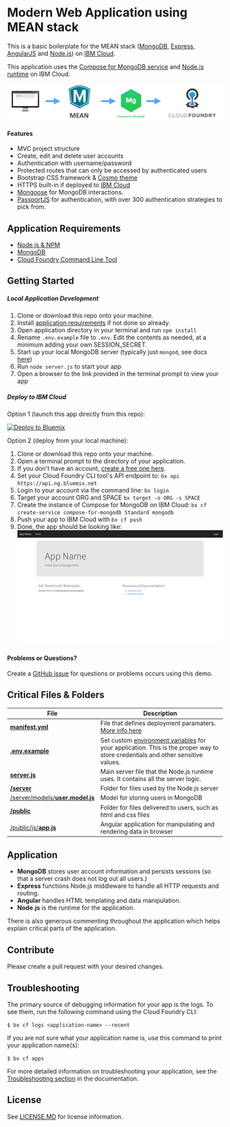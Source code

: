 # Modern Web Application using MEAN stack

This is a basic boilerplate for the MEAN stack ([MongoDB](https://www.mongodb.org/), [Express](http://expressjs.com/), [AngularJS](https://angularjs.org/) and [Node.js](https://nodejs.org)) on [IBM Cloud](http://bluemix.net).

This application uses the [Compose for MongoDB service](https://console.bluemix.net/catalog/services/compose-for-mongodb) and [Node.js runtime](https://www.ng.bluemix.net/docs/starters/nodejs/index.html) on IBM Cloud.

<img src="ReadME-Images/Architecture.png">

#### Features
- MVC project structure
- Create, edit and delete user accounts
- Authentication with username/password
- Protected routes that can only be accessed by authenticated users
- Bootstrap CSS framework & [Cosmo theme](https://bootswatch.com/cosmo/)
- HTTPS built-in if deployed to [IBM Cloud](#deploy-to-bluemix)
- [Mongoose](https://github.com/Automattic/mongoose) for MongoDB interactions.
- [PassportJS](http://passportjs.org) for authentication, with over 300 authentication strategies to pick from.

## Application Requirements
- [Node.js & NPM](https://nodejs.org/en/download/)
- [MongoDB](https://www.mongodb.org)
- [Cloud Foundry Command Line Tool](https://docs.cloudfoundry.org/devguide/installcf/)

## Getting Started
##### Local Application Development
1. Clone or download this repo onto your machine.
2. Install [application requirements](#application-requirements) if not done so already.
3. Open application directory in your terminal and run `npm install`
4. Rename `.env.example` file to `.env`.  Edit the contents as needed, at a minimum adding your own SESSION_SECRET.
5. Start up your local MongoDB server (typically just `mongod`, see docs [here](https://docs.mongodb.org/getting-started/shell/installation/))
6. Run `node server.js` to start your app
7. Open a browser to the link provided in the terminal prompt to view your app

##### Deploy to IBM Cloud

Option 1 (launch this app directly from this repo):

[![Deploy to Bluemix](https://bluemix.net/deploy/button.png)](https://bluemix.net/deploy?repository=https://github.com/IBM-Bluemix/Nodejs-MEAN-Stack)

Option 2 (deploy from your local machine):

1. Clone or download this repo onto your machine.
2. Open a terminal prompt to the directory of your application.
3. If you don't have an account, [create a free one here](https://console.ng.bluemix.net/registration/).
4. Set your Cloud Foundry CLI tool's API endpoint to: `bx api https://api.ng.bluemix.net `
5. Login to your account via the command line: `bx login`
6. Target your account ORG and SPACE  `bx target -o ORG -s SPACE`
7. Create the instance of Compose for MongoDB on IBM Cloud:  `bx cf create-service compose-for-mongodb Standard mongodb`
8. Push your app to IBM Cloud with `bx cf push`
9. Done, the app should be looking like:<img src="ReadME-Images/live-app.png">



#### Problems or Questions?

Create a [GitHub issue](https://github.com/IBM-Bluemix/nodejs-MEAN-stack/issues/new) for questions or problems occurs using this demo. 

## Critical Files & Folders

| File                               | Description                                                  |
| ---------------------------------- | ------------------------------------------------------------ |
| [**manifest.yml**](./manifest.yml) | File that defines deployment paramaters. [More info here](https://www.ng.bluemix.net/docs/manageapps/depapps.html#appmanifest)
| [**.env.example**](./.env.example) | Set custom [environment variables](https://en.wikipedia.org/wiki/Environment_variable) for your application. This is the proper way to store credentials and other sensitive values.
| [**server.js**](./server.js) | Main server file that the Node.js runtime uses. It contains all the server logic.
| [**/server**](./server) | Folder for files used by the Node.js server
| [/server/models/**user.model.js**](./server/models/user.model.js) | Model for storing users in MongoDB
| [**/public**](./public) | Folder for files delivered to users, such as html and css files
| [/public/js/**app.js**](./public/js/app.js) | Angular application for manipulating and rendering data in browser


## Application
- **MongoDB** stores user account information and persists sessions (so that a server crash does not log out all users.)
- **Express** functions Node.js middleware to handle all HTTP requests and routing.
- **Angular** handles HTML templating and data manipulation.
- **Node.js** is the runtime for the application.

There is also generous commenting throughout the application which helps explain critical parts of the application.

## Contribute
Please create a pull request with your desired changes.

## Troubleshooting
The primary source of debugging information for your app is the logs. To see them, run the following command using the Cloud Foundry CLI:

  ```
  $ bx cf logs <application-name> --recent
  ```

If you are not sure what your application name is, use this command to print your application name(s):

  ```
  $ bx cf apps
  ```

For more detailed information on troubleshooting your application, see the [Troubleshooting section](https://www.ng.bluemix.net/docs/troubleshoot/tr.html) in the documentation.

## License
See [LICENSE.MD](https://github.com/IBM-Bluemix/Nodejs-MEAN-Stack/blob/master/LICENSE.md) for license information.
